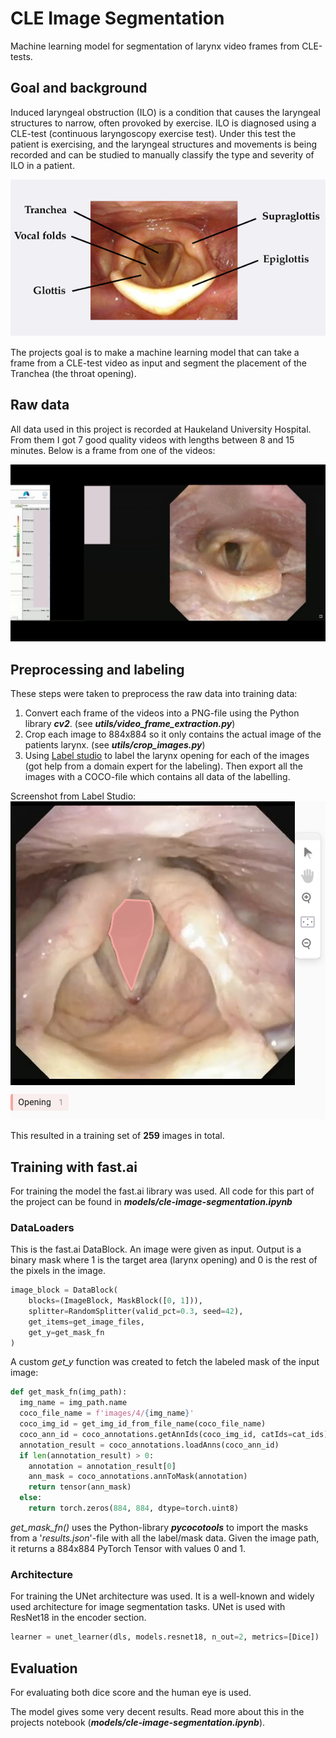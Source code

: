 # CLE Image Segmentation

Machine learning model for segmentation of larynx video frames from CLE-tests.

## Goal and background

Induced laryngeal obstruction (ILO) is a condition that causes the laryngeal structures to narrow, often provoked by exercise. ILO is diagnosed using a CLE-test (continuous laryngoscopy exercise test). Under this test the patient is exercising, and the laryngeal structures and movements is being recorded and can be studied to manually classify the type and severity of ILO in a patient.

![Larynx](assets/larynx.png)

The projects goal is to make a machine learning model that can take a frame from a CLE-test video as input and segment the placement of the Tranchea (the throat opening).

## Raw data

All data used in this project is recorded at Haukeland University Hospital. From them I got 7 good quality videos with lengths between 8 and 15 minutes. Below is a frame from one of the videos:

![Example frame](assets/example_frame.png)

## Preprocessing and labeling

These steps were taken to preprocess the raw data into training data:

1. Convert each frame of the videos into a PNG-file using the Python library **_cv2_**. (see **_utils/video_frame_extraction.py_**)
2. Crop each image to 884x884 so it only contains the actual image of the patients larynx. (see **_utils/crop_images.py_**)
3. Using [Label studio](https://github.com/heartexlabs/label-studio) to label the larynx opening for each of the images (got help from a domain expert for the labeling). Then export all the images with a COCO-file which contains all data of the labelling.

Screenshot from Label Studio:
![Label Studio](assets/label_studio.png)

This resulted in a training set of **259** images in total.

## Training with fast.ai

For training the model the fast.ai library was used.
All code for this part of the project can be found in **_models/cle-image-segmentation.ipynb_**

### DataLoaders

This is the fast.ai DataBlock. An image were given as input. Output is a binary mask where 1 is the target area (larynx opening) and 0 is the rest of the pixels in the image.

```python
image_block = DataBlock(
    blocks=(ImageBlock, MaskBlock([0, 1])),
    splitter=RandomSplitter(valid_pct=0.3, seed=42),
    get_items=get_image_files,
    get_y=get_mask_fn
)
```

A custom _get_y_ function was created to fetch the labeled mask of the input image:

```python
def get_mask_fn(img_path):
  img_name = img_path.name
  coco_file_name = f'images/4/{img_name}'
  coco_img_id = get_img_id_from_file_name(coco_file_name)
  coco_ann_id = coco_annotations.getAnnIds(coco_img_id, catIds=cat_ids)
  annotation_result = coco_annotations.loadAnns(coco_ann_id)
  if len(annotation_result) > 0:
    annotation = annotation_result[0]
    ann_mask = coco_annotations.annToMask(annotation)
    return tensor(ann_mask)
  else:
    return torch.zeros(884, 884, dtype=torch.uint8)
```

_get_mask_fn()_ uses the Python-library **_pycocotools_** to import the masks from a '_results.json_'-file with all the label/mask data. Given the image path, it returns a 884x884 PyTorch Tensor with values 0 and 1.

### Architecture

For training the UNet architecture was used. It is a well-known and widely used architecture for image segmentation tasks. UNet is used with ResNet18 in the encoder section.

```python
learner = unet_learner(dls, models.resnet18, n_out=2, metrics=[Dice])
```

## Evaluation

For evaluating both dice score and the human eye is used.

The model gives some very decent results. Read more about this in the projects notebook (**_models/cle-image-segmentation.ipynb_**).
